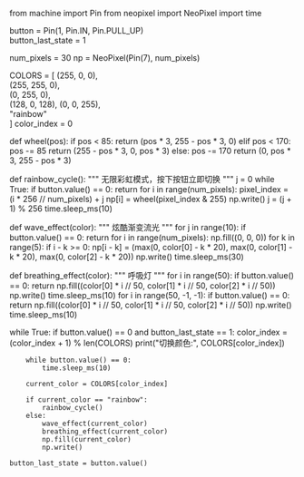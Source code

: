 from machine import Pin
from neopixel import NeoPixel
import time


button = Pin(1, Pin.IN, Pin.PULL_UP)  
button_last_state = 1


num_pixels = 30
np = NeoPixel(Pin(7), num_pixels)


COLORS = [
    (255, 0, 0),   
    (255, 255, 0),  
    (0, 255, 0),  
    (128, 0, 128), 
    (0, 0, 255),  
    "rainbow"     
]
color_index = 0  


def wheel(pos):
    if pos < 85:
        return (pos * 3, 255 - pos * 3, 0)
    elif pos < 170:
        pos -= 85
        return (255 - pos * 3, 0, pos * 3)
    else:
        pos -= 170
        return (0, pos * 3, 255 - pos * 3)

def rainbow_cycle():
 """ 无限彩虹模式，按下按钮立即切换 """
    j = 0
    while True:
        if button.value() == 0:
            return
        for i in range(num_pixels):
            pixel_index = (i * 256 // num_pixels) + j
            np[i] = wheel(pixel_index & 255)
        np.write()
        j = (j + 1) % 256
        time.sleep_ms(10)

def wave_effect(color):
    """ 炫酷渐变流光 """
    for j in range(10):
        if button.value() == 0:
            return
        for i in range(num_pixels):
            np.fill((0, 0, 0))
            for k in range(5):
                if i - k >= 0:
                    np[i - k] = (max(0, color[0] - k * 20), max(0, color[1] - k * 20), max(0, color[2] - k * 20))
            np.write()
            time.sleep_ms(30)

def breathing_effect(color):
    """ 呼吸灯 """
    for i in range(50):
        if button.value() == 0:
            return
        np.fill((color[0] * i // 50, color[1] * i // 50, color[2] * i // 50))
        np.write()
        time.sleep_ms(10)
    for i in range(50, -1, -1):
        if button.value() == 0:
            return
        np.fill((color[0] * i // 50, color[1] * i // 50, color[2] * i // 50))
        np.write()
        time.sleep_ms(10)

while True:
if button.value() == 0 and button_last_state == 1:
        color_index = (color_index + 1) % len(COLORS)
        print("切换颜色:", COLORS[color_index])
        
        while button.value() == 0:  
            time.sleep_ms(10)

        current_color = COLORS[color_index]

        if current_color == "rainbow":
            rainbow_cycle()
        else:
            wave_effect(current_color)
            breathing_effect(current_color)
            np.fill(current_color)
            np.write()

    button_last_state = button.value()

